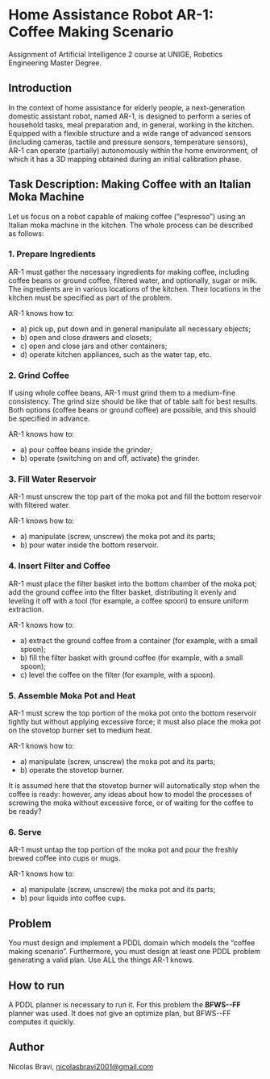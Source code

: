 # Home Assistance Robot AR-1: Coffee Making Scenario
Assignment of Artificial Intelligence 2 course at UNIGE, Robotics Engineering Master Degree.

## Introduction

In the context of home assistance for elderly people, a next-generation domestic assistant robot, named AR-1, is designed to perform a series of household tasks, meal preparation and, in general, working in the kitchen. Equipped with a flexible structure and a wide range of advanced sensors (including cameras, tactile and pressure sensors, temperature sensors), AR-1 can operate (partially) autonomously within the home environment, of which it has a 3D mapping obtained during an initial calibration phase.

## Task Description: Making Coffee with an Italian Moka Machine

Let us focus on a robot capable of making coffee (“espresso”) using an Italian moka machine in the kitchen. The whole process can be described as follows:

### 1. Prepare Ingredients

AR-1 must gather the necessary ingredients for making coffee, including coffee beans or ground coffee, filtered water, and optionally, sugar or milk. The ingredients are in various locations of the kitchen. Their locations in the kitchen must be specified as part of the problem.

AR-1 knows how to:
- a) pick up, put down and in general manipulate all necessary objects;
- b) open and close drawers and closets;
- c) open and close jars and other containers;
- d) operate kitchen appliances, such as the water tap, etc.

### 2. Grind Coffee

If using whole coffee beans, AR-1 must grind them to a medium-fine consistency. The grind size should be like that of table salt for best results. Both options (coffee beans or ground coffee) are possible, and this should be specified in advance.

AR-1 knows how to:
- a) pour coffee beans inside the grinder;
- b) operate (switching on and off, activate) the grinder.

### 3. Fill Water Reservoir

AR-1 must unscrew the top part of the moka pot and fill the bottom reservoir with filtered water.

AR-1 knows how to:
- a) manipulate (screw, unscrew) the moka pot and its parts;
- b) pour water inside the bottom reservoir.

### 4. Insert Filter and Coffee

AR-1 must place the filter basket into the bottom chamber of the moka pot; add the ground coffee into the filter basket, distributing it evenly and leveling it off with a tool (for example, a coffee spoon) to ensure uniform extraction.

AR-1 knows how to:
- a) extract the ground coffee from a container (for example, with a small spoon);
- b) fill the filter basket with ground coffee (for example, with a small spoon);
- c) level the coffee on the filter (for example, with a spoon).

### 5. Assemble Moka Pot and Heat

AR-1 must screw the top portion of the moka pot onto the bottom reservoir tightly but without applying excessive force; it must also place the moka pot on the stovetop burner set to medium heat.

AR-1 knows how to:
- a) manipulate (screw, unscrew) the moka pot and its parts;
- b) operate the stovetop burner.

It is assumed here that the stovetop burner will automatically stop when the coffee is ready: however, any ideas about how to model the processes of screwing the moka without excessive force, or of waiting for the coffee to be ready?

### 6. Serve

AR-1 must untap the top portion of the moka pot and pour the freshly brewed coffee into cups or mugs.

AR-1 knows how to:
- a) manipulate (screw, unscrew) the moka pot and its parts;
- b) pour liquids into coffee cups.

## Problem

You must design and implement a PDDL domain which models the “coffee making scenario”. Furthermore, you must design at least one PDDL problem generating a valid plan. Use ALL the things AR-1 knows.


## How to run
A PDDL planner is necessary to run it. For this problem the **BFWS--FF** planner was used. It does not give an optimize plan, but BFWS--FF computes it quickly.

## Author
Nicolas Bravi, nicolasbravi2001@gmail.com
